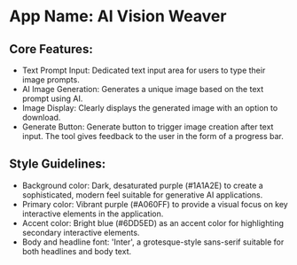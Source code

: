# **App Name**: AI Vision Weaver

## Core Features:

- Text Prompt Input: Dedicated text input area for users to type their image prompts.
- AI Image Generation: Generates a unique image based on the text prompt using AI.
- Image Display: Clearly displays the generated image with an option to download.
- Generate Button: Generate button to trigger image creation after text input. The tool gives feedback to the user in the form of a progress bar.

## Style Guidelines:

- Background color: Dark, desaturated purple (#1A1A2E) to create a sophisticated, modern feel suitable for generative AI applications.
- Primary color: Vibrant purple (#A060FF) to provide a visual focus on key interactive elements in the application.
- Accent color: Bright blue (#6DD5ED) as an accent color for highlighting secondary interactive elements.
- Body and headline font: 'Inter', a grotesque-style sans-serif suitable for both headlines and body text.